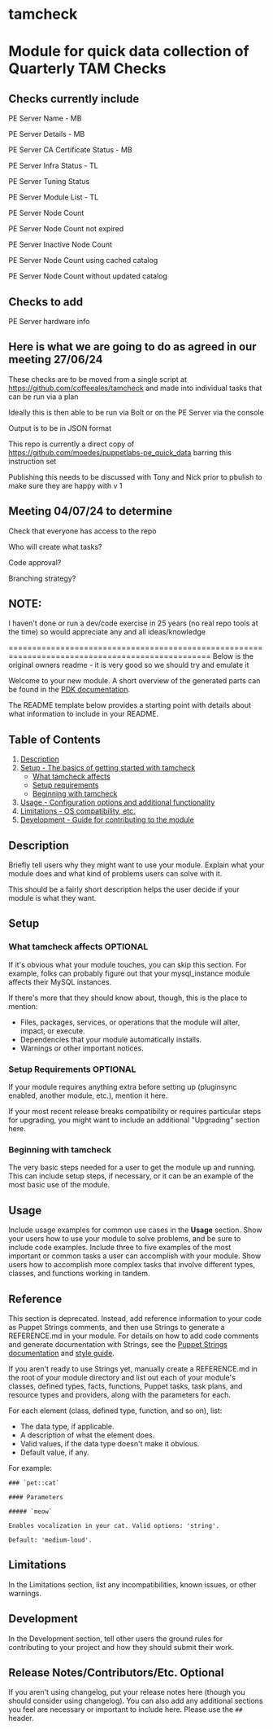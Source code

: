 # tamcheck
# Module for quick data collection of Quarterly TAM Checks

## Checks currently include

PE Server Name - MB

PE Server Details - MB

PE Server CA Certificate Status - MB

PE Server Infra Status - TL

PE Server Tuning Status

PE Server Module List - TL

PE Server Node Count

PE Server Node Count not expired

PE Server Inactive Node Count

PE Server Node Count using cached catalog

PE Server Node Count without updated catalog


## Checks to add

PE Server hardware info  

## Here is what we are going to do as agreed in our meeting 27/06/24

These checks are to be moved from a single script at https://github.com/coffeeales/tamcheck
and made into individual tasks that can be run via a plan

Ideally this is then able to be run via Bolt or on the PE Server via the console

Output is to be in JSON format

This repo is currently a direct copy of https://github.com/moedes/puppetlabs-pe_quick_data
barring this instruction set

Publishing this needs to be discussed with Tony and Nick prior to pbulish to make sure they are happy with v 1


## Meeting 04/07/24 to determine

Check that everyone has access to the repo

Who will create what tasks?

Code approval?

Branching strategy?


## NOTE: 
  
I haven't done or run a dev/code exercise in 25 years (no real repo tools at the time) so would appreciate any and all ideas/knowledge

================================================================================================= Below is the original owners readme - it is very good so we should try and emulate it

Welcome to your new module. A short overview of the generated parts can be found
in the [PDK documentation][1].

The README template below provides a starting point with details about what
information to include in your README.

## Table of Contents

1. [Description](#description)
1. [Setup - The basics of getting started with tamcheck](#setup)
    * [What tamcheck affects](#what-tamcheck-affects)
    * [Setup requirements](#setup-requirements)
    * [Beginning with tamcheck](#beginning-with-tamcheck)
1. [Usage - Configuration options and additional functionality](#usage)
1. [Limitations - OS compatibility, etc.](#limitations)
1. [Development - Guide for contributing to the module](#development)

## Description

Briefly tell users why they might want to use your module. Explain what your
module does and what kind of problems users can solve with it.

This should be a fairly short description helps the user decide if your module
is what they want.

## Setup

### What tamcheck affects **OPTIONAL**

If it's obvious what your module touches, you can skip this section. For
example, folks can probably figure out that your mysql_instance module affects
their MySQL instances.

If there's more that they should know about, though, this is the place to
mention:

* Files, packages, services, or operations that the module will alter, impact,
  or execute.
* Dependencies that your module automatically installs.
* Warnings or other important notices.

### Setup Requirements **OPTIONAL**

If your module requires anything extra before setting up (pluginsync enabled,
another module, etc.), mention it here.

If your most recent release breaks compatibility or requires particular steps
for upgrading, you might want to include an additional "Upgrading" section here.

### Beginning with tamcheck

The very basic steps needed for a user to get the module up and running. This
can include setup steps, if necessary, or it can be an example of the most basic
use of the module.

## Usage

Include usage examples for common use cases in the **Usage** section. Show your
users how to use your module to solve problems, and be sure to include code
examples. Include three to five examples of the most important or common tasks a
user can accomplish with your module. Show users how to accomplish more complex
tasks that involve different types, classes, and functions working in tandem.

## Reference

This section is deprecated. Instead, add reference information to your code as
Puppet Strings comments, and then use Strings to generate a REFERENCE.md in your
module. For details on how to add code comments and generate documentation with
Strings, see the [Puppet Strings documentation][2] and [style guide][3].

If you aren't ready to use Strings yet, manually create a REFERENCE.md in the
root of your module directory and list out each of your module's classes,
defined types, facts, functions, Puppet tasks, task plans, and resource types
and providers, along with the parameters for each.

For each element (class, defined type, function, and so on), list:

* The data type, if applicable.
* A description of what the element does.
* Valid values, if the data type doesn't make it obvious.
* Default value, if any.

For example:

```
### `pet::cat`

#### Parameters

##### `meow`

Enables vocalization in your cat. Valid options: 'string'.

Default: 'medium-loud'.
```

## Limitations

In the Limitations section, list any incompatibilities, known issues, or other
warnings.

## Development

In the Development section, tell other users the ground rules for contributing
to your project and how they should submit their work.

## Release Notes/Contributors/Etc. **Optional**

If you aren't using changelog, put your release notes here (though you should
consider using changelog). You can also add any additional sections you feel are
necessary or important to include here. Please use the `##` header.

[1]: https://puppet.com/docs/pdk/latest/pdk_generating_modules.html
[2]: https://puppet.com/docs/puppet/latest/puppet_strings.html
[3]: https://puppet.com/docs/puppet/latest/puppet_strings_style.html
